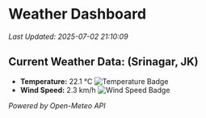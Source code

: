 
# Weather Dashboard

_Last Updated: 2025-07-02 21:10:09_

## Current Weather Data: (Srinagar, JK)
- **Temperature:** 22.1 °C ![Temperature Badge](https://img.shields.io/badge/Temperature-Medium%20Temp-green)
- **Wind Speed:** 2.3 km/h ![Wind Speed Badge](https://img.shields.io/badge/Wind%20Speed-Light%20Wind-blue)

*Powered by Open-Meteo API*
